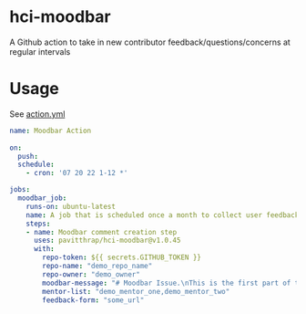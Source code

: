 # hci-moodbar
A Github action to take in new contributor feedback/questions/concerns at regular intervals

# Usage

See [action.yml](action.yml)

```yaml
name: Moodbar Action
  
on:
  push:
  schedule:
    - cron: '07 20 22 1-12 *'

jobs:
  moodbar_job:
    runs-on: ubuntu-latest
    name: A job that is scheduled once a month to collect user feedback
    steps:
    - name: Moodbar comment creation step
      uses: pavitthrap/hci-moodbar@v1.0.45
      with:
        repo-token: ${{ secrets.GITHUB_TOKEN }}
        repo-name: "demo_repo_name"
        repo-owner: "demo_owner"
        moodbar-message: "# Moodbar Issue.\nThis is the first part of the message to be displayed."
        mentor-list: "demo_mentor_one,demo_mentor_two"
        feedback-form: "some_url"
```
